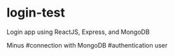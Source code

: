 # login-test
Login app using ReactJS, Express, and MongoDB

Minus
#connection with MongoDB
#authentication user
